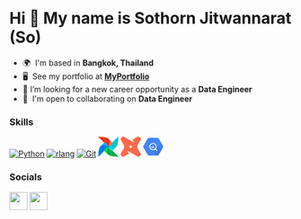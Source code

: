 Hi 👋 My name is Sothorn Jitwannarat (So)
=========================================

* 🌍  I'm based in **Bangkok, Thailand**
* 🖥️  See my portfolio at **[MyPortfolio](http://valley-cousin-5bf.notion.site/Hi-I-m-Sothorn-452a515c97c2456a81a922516422545a)**
* 🤔  I’m looking for a new career opportunity as a **Data Engineer**
* 🤝  I'm open to collaborating on **Data Engineer**

### Skills


<p align="left">
<a href="https://www.python.org/" target="_blank" rel="noreferrer"><img src="https://raw.githubusercontent.com/danielcranney/readme-generator/main/public/icons/skills/python-colored.svg" width="36" height="36" alt="Python" /></a>
<a href="https://www.r-project.org/" target="_blank" rel="noreferrer"><img src="https://raw.githubusercontent.com/danielcranney/readme-generator/main/public/icons/skills/rlang-colored.svg" width="36" height="36" alt="rlang" /></a>
<a href="https://git-scm.com/" target="_blank" rel="noreferrer"><img src="https://raw.githubusercontent.com/danielcranney/readme-generator/main/public/icons/skills/git-colored.svg" width="36" height="36" alt="Git" /></a>
<a href="https://airflow.apache.org/" target="_blank" rel="noreferrer"><img src="./images/Airflow.png" width="36" height="36" alt="Airflow" /></a>
<a href="https://www.getdbt.com/" target="_blank" rel="noreferrer"><img src="./images/dbt.png" width="36" height="36" alt="dbt" /></a>
<a href="https://cloud.google.com/bigquery" target="_blank" rel="noreferrer"><img src="./images/BigQuery.png" width="36" height="36" alt="BigQuery" /></a>
</p>


### Socials

<p align="left"> <a href="https://www.github.com/Bojungkrub" target="_blank" rel="noreferrer"><img src="https://raw.githubusercontent.com/danielcranney/readme-generator/main/public/icons/socials/github.svg" width="32" height="32" /></a> <a href="https://www.linkedin.com/in/sothorn-jitwannarat-637788240" target="_blank" rel="noreferrer"><img src="https://raw.githubusercontent.com/danielcranney/readme-generator/main/public/icons/socials/linkedin.svg" width="32" height="32" /></a></p>
